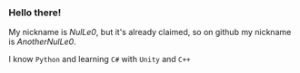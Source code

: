 ### Hello there!
My nickname is *NulLe0*, but it's already claimed, so on github my nickname is *AnotherNulLe0*.

I know `Python` and learning  `C#` with `Unity`  and `C++`
